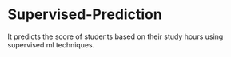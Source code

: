 # Supervised-Prediction
It predicts the score of students based on their study hours using supervised ml techniques.

